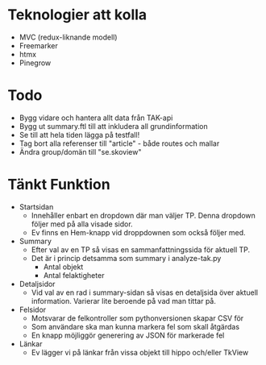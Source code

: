 # Teknologier att kolla
* MVC (redux-liknande modell)
* Freemarker
* htmx
* Pinegrow

# Todo
* Bygg vidare och hantera allt data från TAK-api
* Bygg ut summary.ftl till att inkludera all grundinformation
* Se till att hela tiden lägga på testfall!
* Tag bort alla referenser till "article" - både routes och mallar
* Ändra group/domän till "se.skoview"

# Tänkt Funktion
* Startsidan
  * Innehåller enbart en dropdown där man väljer TP. Denna dropdown följer med på alla visade sidor.
  * Ev finns en Hem-knapp vid droppdownen som också följer med.
* Summary
  * Efter val av en TP så visas en sammanfattningssida för aktuell TP.
  * Det är i princip detsamma som summary i analyze-tak.py
    * Antal objekt
    * Antal felaktigheter
* Detaljsidor
  * Vid val av en rad i summary-sidan så visas en detaljsida över aktuell information. Varierar lite beroende på vad man tittar på. 
* Felsidor
  * Motsvarar de felkontroller som pythonversionen skapar CSV för
  * Som användare ska man kunna markera fel som skall åtgärdas
  * En knapp möjliggör generering av JSON för markerade fel
* Länkar
  * Ev lägger vi på länkar från vissa objekt till hippo och/eller TkView